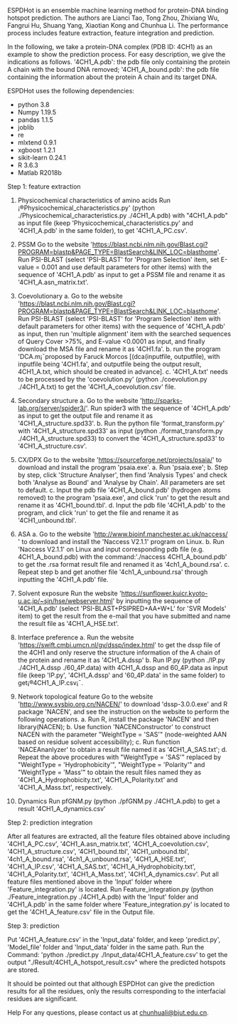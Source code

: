 ESPDHot is an ensemble machine learning method for protein-DNA binding hotspot prediction.
The authors are Lianci Tao, Tong Zhou, Zhixiang Wu, Fangrui Hu, Shuang Yang, Xiaotian Kong and Chunhua Li.
The performance process includes feature extraction, feature integration and prediction.

In the following, we take a protein-DNA complex (PDB ID: 4CH1) as an example to show the prediction process. For easy description, we give the indications as follows.
'4CH1_A.pdb': the pdb file only containing the protein A chain with the bound DNA removed;
'4CH1_A_bound.pdb': the pdb file containing the information about the protein A chain and its target DNA.

ESPDHot uses the following dependencies:
* python 3.8
* Numpy 1.19.5
* pandas 1.1.5
* joblib
* re
* mlxtend 0.9.1
* xgboost 1.2.1
* sikit-learn 0.24.1
* R 3.6.3
* Matlab R2018b

Step 1: feature extraction

1. Physicochemical characteristics of amino acids
Run ¡®Physicochemical_characteristics.py' (python ./Physicochemical_characteristics.py ./4CH1_A.pdb) with "4CH1_A.pdb" as input file (keep 'Physicochemical_characteristics.py' and '4CH1_A.pdb' in the same folder), to get '4CH1_A_PC.csv'.

2. PSSM
Go to the website 'https://blast.ncbi.nlm.nih.gov/Blast.cgi?PROGRAM=blastp&PAGE_TYPE=BlastSearch&LINK_LOC=blasthome'. Run PSI-BLAST (select 'PSI-BLAST' for 'Program Selection' item, set E-value = 0.001 and use default parameters for other items) with the sequence of '4CH1_A.pdb' as input to get a PSSM file and rename it as '4CH1_A.asn_matrix.txt'.

3. Coevolutionary
a. Go to the website 'https://blast.ncbi.nlm.nih.gov/Blast.cgi?PROGRAM=blastp&PAGE_TYPE=BlastSearch&LINK_LOC=blasthome'. Run PSI-BLAST (select 'PSI-BLAST' for 'Program Selection' item with default parameters for other items) with the sequence of '4CH1_A.pdb' as input, then run 'multiple alignment' item with the searched sequences of Query Cover >75%, and E-value <0.0001 as input, and finally download the MSA file and rename it as '4CH1.fa'.
b. run the program 'DCA.m¡¯proposed by Faruck Morcos [(dca(inputfile, outputfile), with inputfile being '4CH1.fa', and outputfile being the output result, 4CH1_A.txt, which should be created in advance].
c. '4CH1_A.txt' needs to be processed by the 'coevolution.py' (python ./coevolution.py ./4CH1_A.txt) to get the '4CH1_A_coevolution.csv' file.

4. Secondary structure
a. Go to the website 'http://sparks-lab.org/server/spider3/'. Run spider3 with the sequence of '4CH1_A.pdb' as input to get the output file and rename it as '4CH1_A_structure.spd33'.
b. Run the python file 'format_transform.py' with '4CH1_A_structure.spd33' as input (python ./format_transform.py ./4CH1_A_structure.spd33) to convert the '4CH1_A_structure.spd33' to '4CH1_A_structure.csv'. 

5. CX/DPX
Go to the website 'https://sourceforge.net/projects/psaia/' to download and install the program 'psaia.exe'.
a. Run 'psaia.exe';
b. Step by step, click 'Structure Analyser', then find 'Analysis Types' and check both 'Analyse as Bound' and 'Analyse by Chain'. All parameters are set to default.
c. Input the pdb file '4CH1_A_bound.pdb' (hydrogen atoms removed) to the program  'psaia.exe', and click 'run' to get the result and rename it as '4CH1_bound.tbl'.
d. Input the pdb file '4CH1_A.pdb' to the program, and click 'run' to get the file and rename it as '4CH1_unbound.tbl'.

6. ASA
a. Go to the website 'http://www.bioinf.manchester.ac.uk/naccess/ ' to download and install the 'Naccess V2.1.1' program on Linux.
b. Run 'Naccess V2.1.1' on Linux and input corresponding pdb file (e.g. 4CH1_A_bound.pdb) with the command:'./naccess 4CH1_A_bound.pdb' to get the .rsa format result file and renamed it as '4ch1_A_bound.rsa'.
c. Repeat step b and get another file '4ch1_A_unbound.rsa' through inputting the '4CH1_A.pdb' file.

7. Solvent exposure
Run the website 'https://sunflower.kuicr.kyoto-u.ac.jp/~sjn/hse/webserver.html' by inputting the sequence of '4CH1_A.pdb' (select 'PSI-BLAST+PSIPRED+AA+W+L' for 'SVR Models' item) to get the result from the e-mail that you have submitted and name the result file as '4CH1_A_HSE.txt'.

8. Interface preference
a. Run the website 'https://swift.cmbi.umcn.nl/gv/dssp/index.html' to get the dssp file of the 4CH1 and only reserve the structure information of the A chain of the protein and rename it as '4CH1_A.dssp'
b. Run IP.py (python ./IP.py ./4CH1_A.dssp ./60_4P.data) with 4CH1_A.dssp and 60_4P.data as input file (keep 'IP.py', '4CH1_A.dssp' and '60_4P.data' in the same folder) to get¡®4CH1_A_IP.csv¡¯.

9. Network topological feature
Go to the website 'http://www.sysbio.org.cn/NACEN/' to download 'dssp-3.0.0.exe' and R package 'NACEN', and see the instruction on the website to perform the following operations.
a. Run R, install the package 'NACEN' and then library(NACEN);
b. Use function 'NACENConstructor' to construct NACEN with the parameter "WeightType = 'SAS'" (node-weighted AAN based on residue solvent accessibility);
c. Run function 'NACEAnanlyzer' to obtain a result file named it as '4CH1_A_SAS.txt';
d. Repeat the above procedures with "WeightType = 'SAS'" replaced by "WeightType = 'Hydrophobicity'", "WeightType = 'Polarity'" and "WeightType = 'Mass'" to obtain the result files named they as '4CH1_A_Hydrophobicity.txt', '4CH1_A_Polarity.txt' and '4CH1_A_Mass.txt', respectively.

10. Dynamics
Run pfGNM.py (python ./pfGNM.py ./4CH1_A.pdb) to get a result '4CH1_A_dynamics.csv'

Step 2: prediction integration

After all features are extracted, all the feature files obtained above including '4CH1_A_PC.csv', '4CH1_A.asn_matrix.txt', '4CH1_A_coevolution.csv', '4CH1_A_structure.csv', '4CH1_bound.tbl', '4CH1_unbound.tbl', '4ch1_A_bound.rsa', '4ch1_A_unbound.rsa', '4CH1_A_HSE.txt', '4CH1_A_IP.csv', '4CH1_A_SAS.txt', '4CH1_A_Hydrophobicity.txt', '4CH1_A_Polarity.txt', '4CH1_A_Mass.txt', '4CH1_A_dynamics.csv'.
Put all feature files mentioned above in the 'Input' folder where 'Feature_integration.py' is located.
Run Feature_integration.py (python ./Feature_integration.py ./4CH1_A.pdb) with the 'Input' folder and '4CH1_A.pdb' in the same folder where 'Feature_integration.py' is located to get the '4CH1_A_feature.csv' file in the Output file. 

Step 3: prediction

Put '4CH1_A_feature.csv' in the 'Input_data' folder, and keep 'predict.py', 'Model_file' folder and 'Input_data' folder in the same path.
Run the Command: 'python ./predict.py ./Input_data/4CH1_A_feature.csv' to get the output "./Result/4CH1_A_hotspot_result.csv" where the predicted hotspots are stored.

It should be pointed out that although ESPDHot can give the prediction results for all the residues, only the results corresponding to the interfacial residues are significant. 

Help
For any questions, please contact us at chunhuali@bjut.edu.cn.
